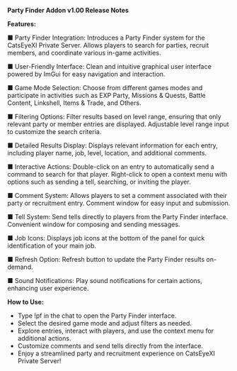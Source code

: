 **Party Finder Addon v1.00 Release Notes**

**Features:**

■ Party Finder Integration:
  Introduces a Party Finder system for the CatsEyeXI Private Server.
  Allows players to search for parties, recruit members, and coordinate various in-game activities.

■ User-Friendly Interface:
  Clean and intuitive graphical user interface powered by ImGui for easy navigation and interaction.

■ Game Mode Selection:
  Choose from different games modes and participate in activities such as EXP Party, Missions & Quests, Battle Content, Linkshell, Items &
  Trade, and Others.

■ Filtering Options:
  Filter results based on level range, ensuring that only relevant party or member entries are displayed.
  Adjustable level range input to customize the search criteria.

■ Detailed Results Display:
  Displays relevant information for each entry, including player name, job, level, location, and additional comments.

■ Interactive Actions:
  Double-click on an entry to automatically send a command to search for that player.
  Right-click to open a context menu with options such as sending a tell, searching, or inviting the player.

■ Comment System:
  Allows players to set a comment associated with their party or recruitment entry.
  Comment window for easy input and submission.

■ Tell System:
  Send tells directly to players from the Party Finder interface.
  Convenient window for composing and sending messages.

■ Job Icons:
  Displays job icons at the bottom of the panel for quick identification of your main job.

■ Refresh Option:
  Refresh button to update the Party Finder results on-demand.

■ Sound Notifications:
  Play sound notifications for certain actions, enhancing user experience.

**How to Use:**

* Type !pf in the chat to open the Party Finder interface.
* Select the desired game mode and adjust filters as needed.
* Explore entries, interact with players, and use the context menu for additional actions.
* Customize comments and send tells directly from the interface.
* Enjoy a streamlined party and recruitment experience on CatsEyeXI Private Server!
